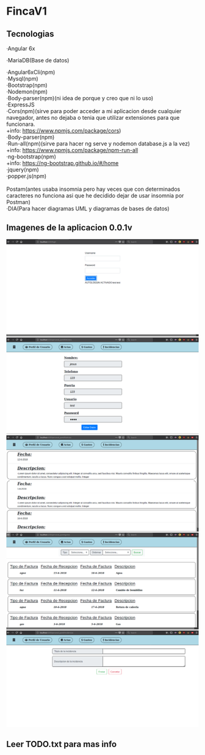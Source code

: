 # FincaV1

## Tecnologias
·Angular 6x

·MariaDB(Base de datos)

·Angular6xCli(npm) <br />
·Mysql(npm) <br />
·Bootstrap(npm) <br />
·Nodemon(npm) <br />
·Body-parser(npm)(ni idea de porque y creo que ni lo uso) <br />
·ExpressJS <br />
·Cors(npm)(sirve para poder acceder a mi aplicacion desde cualquier navegador, antes no dejaba
o tenia que utilizar extensiones para que funcionara.<br />
+info: https://www.npmjs.com/package/cors) <br />
·Body-parser(npm)<br />
·Run-all(npm)(sirve para hacer ng serve y nodemon database.js a la vez)<br />
+info: https://www.npmjs.com/package/npm-run-all<br />
·ng-bootstrap(npm)<br />
+info: https://ng-bootstrap.github.io/#/home<br />
·jquery(npm)<br />
·popper.js(npm)<br />
<br />
Postam(antes usaba insomnia pero hay veces que con determinados caracteres no funciona asi 
que he decidido dejar de usar insomnia por Postman)
<br />
·DIA(Para hacer diagramas UML y diagramas de bases de datos)
<br />

## Imagenes de la aplicacion 0.0.1v
![alt text](https://raw.githubusercontent.com/llius123/fincaV1/master/diagram/img/1.png)
![alt text](https://raw.githubusercontent.com/llius123/fincaV1/master/diagram/img/2.png)
![alt text](https://raw.githubusercontent.com/llius123/fincaV1/master/diagram/img/3.png)
![alt text](https://raw.githubusercontent.com/llius123/fincaV1/master/diagram/img/4.png)
![alt text](https://raw.githubusercontent.com/llius123/fincaV1/master/diagram/img/5.png)

## Leer TODO.txt para mas info
